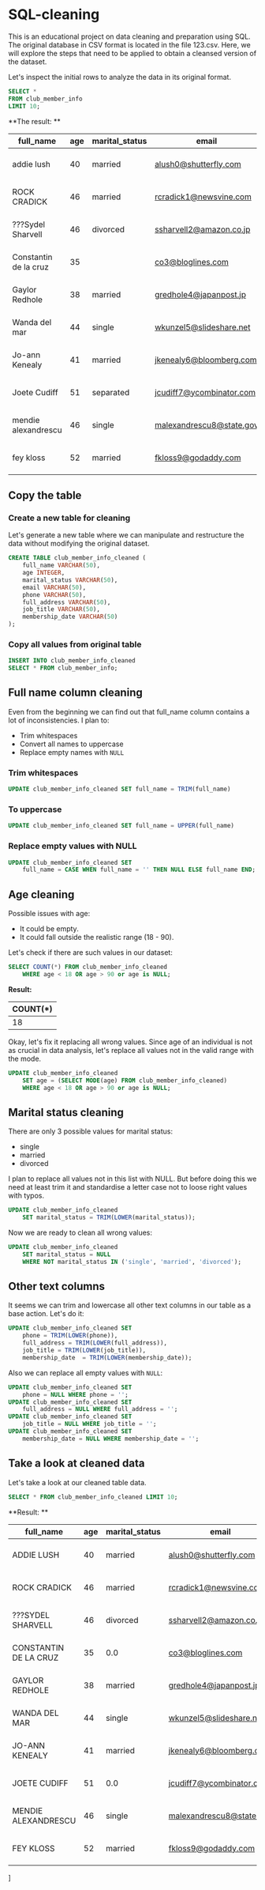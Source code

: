 # SQL-cleaning

This is an educational project on data cleaning and preparation using SQL. The original database in CSV format is located in the file 123.csv. Here, we will explore the steps that need to be applied to obtain a cleansed version of the dataset.

Let's inspect the initial rows to analyze the data in its original format.

```sql
SELECT *
FROM club_member_info
LIMIT 10;
```
**The result: **

|full_name|age|marital_status|email|phone|full_address|job_title|membership_date|
|---------|---|--------------|-----|-----|------------|---------|---------------|
|addie lush|40|married|alush0@shutterfly.com|254-389-8708|3226 Eastlawn Pass,Temple,Texas|Assistant Professor|7/31/2013|
|ROCK CRADICK|46|married|rcradick1@newsvine.com|910-566-2007|4 Harbort Avenue,Fayetteville,North Carolina|Programmer III|5/27/2018|
|???Sydel Sharvell|46|divorced|ssharvell2@amazon.co.jp|702-187-8715|4 School Place,Las Vegas,Nevada|Budget/Accounting Analyst I|10/6/2017|
|Constantin de la cruz|35||co3@bloglines.com|402-688-7162|6 Monument Crossing,Omaha,Nebraska|Desktop Support Technician|10/20/2015|
|  Gaylor Redhole|38|married|gredhole4@japanpost.jp|917-394-6001|88 Cherokee Pass,New York City,New York|Legal Assistant|5/29/2019|
|Wanda del mar|44|single|wkunzel5@slideshare.net|937-467-6942|10864 Buhler Plaza,Hamilton,Ohio|Human Resources Assistant IV|3/24/2015|
|Jo-ann Kenealy|41|married|jkenealy6@bloomberg.com|513-726-9885|733 Hagan Parkway,Cincinnati,Ohio|Accountant IV|4/17/2013|
|Joete Cudiff|51|separated|jcudiff7@ycombinator.com|616-617-0965|975 Dwight Plaza,Grand Rapids,Michigan|Research Nurse|11/16/2014|
|mendie alexandrescu|46|single|malexandrescu8@state.gov|504-918-4753|34 Delladonna Terrace,New Orleans,Louisiana|Systems Administrator III|3/12/1921|
|fey kloss|52|married|fkloss9@godaddy.com|808-177-0318|8976 Jackson Park,Honolulu,Hawaii|Chemical Engineer|11/5/2014|

## Copy the table
### Create a new table for cleaning

Let's generate a new table where we can manipulate and restructure the data without modifying the original dataset.

```sql
CREATE TABLE club_member_info_cleaned (
	full_name VARCHAR(50),
	age INTEGER,
	marital_status VARCHAR(50),
	email VARCHAR(50),
	phone VARCHAR(50),
	full_address VARCHAR(50),
	job_title VARCHAR(50),
	membership_date VARCHAR(50)
);
```

### Copy all values from original table

```sql
INSERT INTO club_member_info_cleaned
SELECT * FROM club_member_info;
```


## Full name column cleaning

Even from the beginning we can find out that full_name column contains a lot of inconsistencies. I plan to:

- Trim whitespaces
- Convert all names to uppercase
- Replace empty names with `NULL`

### Trim whitespaces
```sql
UPDATE club_member_info_cleaned SET full_name = TRIM(full_name)
```

### To uppercase
```sql
UPDATE club_member_info_cleaned SET full_name = UPPER(full_name)
```
### Replace empty values with NULL
```sql
UPDATE club_member_info_cleaned SET 
	full_name = CASE WHEN full_name = '' THEN NULL ELSE full_name END;
```

## Age cleaning

Possible issues with age:

- It could be empty.
- It could fall outside the realistic range (18 - 90).

Let's check if there are such values in our dataset:
```sql
SELECT COUNT(*) FROM club_member_info_cleaned 
	WHERE age < 18 OR age > 90 or age is NULL;
```
**Result:**

|COUNT(*)|
|--------|
|18|

Okay, let's fix it replacing all wrong values. Since age of an individual is not as crucial in data analysis, let's replace all values not in the valid range with the mode.

```sql
UPDATE club_member_info_cleaned 
	SET age = (SELECT MODE(age) FROM club_member_info_cleaned) 
	WHERE age < 18 OR age > 90 or age is NULL;
```

## Marital status cleaning

There are only 3 possible values for marital status:
- single
- married
- divorced

I plan to replace all values not in this list with NULL. But before doing this we need at least trim it and standardise a letter case not to loose right values with typos.

```sql
UPDATE club_member_info_cleaned 
	SET marital_status = TRIM(LOWER(marital_status));
```

Now we are ready to clean all wrong values:

```sql
UPDATE club_member_info_cleaned 
	SET marital_status = NULL 
	WHERE NOT marital_status IN ('single', 'married', 'divorced');
```

## Other text columns

It seems we can trim and lowercase all other text columns in our table as a base action. Let's do it:

```sql
UPDATE club_member_info_cleaned SET
	phone = TRIM(LOWER(phone)),
	full_address = TRIM(LOWER(full_address)),
	job_title = TRIM(LOWER(job_title)),
	membership_date  = TRIM(LOWER(membership_date));
```

Also we can replace all empty values with `NULL`:

```sql
UPDATE club_member_info_cleaned SET
	phone = NULL WHERE phone = '';
UPDATE club_member_info_cleaned SET
	full_address = NULL WHERE full_address = '';
UPDATE club_member_info_cleaned SET
	job_title = NULL WHERE job_title = '';
UPDATE club_member_info_cleaned SET
	membership_date = NULL WHERE membership_date = '';
```

## Take a look at cleaned data
Let's take a look at our cleaned table data.

```sql
SELECT * FROM club_member_info_cleaned LIMIT 10;
```

**Result: **

|full_name|age|marital_status|email|phone|full_address|job_title|membership_date|
|---------|---|--------------|-----|-----|------------|---------|---------------|
|ADDIE LUSH|40|married|alush0@shutterfly.com|254-389-8708|3226 eastlawn pass,temple,texas|assistant professor|7/31/2013|
|ROCK CRADICK|46|married|rcradick1@newsvine.com|910-566-2007|4 harbort avenue,fayetteville,north carolina|programmer iii|5/27/2018|
|???SYDEL SHARVELL|46|divorced|ssharvell2@amazon.co.jp|702-187-8715|4 school place,las vegas,nevada|budget/accounting analyst i|10/6/2017|
|CONSTANTIN DE LA CRUZ|35|0.0|co3@bloglines.com|402-688-7162|6 monument crossing,omaha,nebraska|desktop support technician|10/20/2015|
|GAYLOR REDHOLE|38|married|gredhole4@japanpost.jp|917-394-6001|88 cherokee pass,new york city,new york|legal assistant|5/29/2019|
|WANDA DEL MAR|44|single|wkunzel5@slideshare.net|937-467-6942|10864 buhler plaza,hamilton,ohio|human resources assistant iv|3/24/2015|
|JO-ANN KENEALY|41|married|jkenealy6@bloomberg.com|513-726-9885|733 hagan parkway,cincinnati,ohio|accountant iv|4/17/2013|
|JOETE CUDIFF|51|0.0|jcudiff7@ycombinator.com|616-617-0965|975 dwight plaza,grand rapids,michigan|research nurse|11/16/2014|
|MENDIE ALEXANDRESCU|46|single|malexandrescu8@state.gov|504-918-4753|34 delladonna terrace,new orleans,louisiana|systems administrator iii|3/12/1921|
|FEY KLOSS|52|married|fkloss9@godaddy.com|808-177-0318|8976 jackson park,honolulu,hawaii|chemical engineer|11/5/2014|
]





